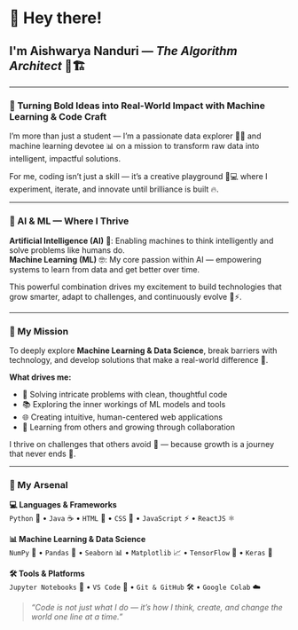 # 👋 Hey there!  
## I'm **Aishwarya Nanduri** — *The Algorithm Architect* 🧠🏗️

---

### 🤖 Turning Bold Ideas into Real-World Impact with Machine Learning & Code Craft

I’m more than just a student — I’m a passionate data explorer 🧙‍♀️ and machine learning devotee 📊 on a mission to transform raw data into intelligent, impactful solutions.  

For me, coding isn’t just a skill — it’s a creative playground 🎨💻 where I experiment, iterate, and innovate until brilliance is built 🔥.

---

### 🤖 AI & ML — Where I Thrive

**Artificial Intelligence (AI)** 🧠: Enabling machines to think intelligently and solve problems like humans do.  
**Machine Learning (ML)** 🤓: My core passion within AI — empowering systems to learn from data and get better over time.

This powerful combination drives my excitement to build technologies that grow smarter, adapt to challenges, and continuously evolve 🌱⚡.

---

### 🚀 My Mission

To deeply explore **Machine Learning & Data Science**, break barriers with technology, and develop solutions that make a real-world difference 🌟.

**What drives me:**

- 🧩 Solving intricate problems with clean, thoughtful code  
- 📚 Exploring the inner workings of ML models and tools  
- 🌐 Creating intuitive, human-centered web applications  
- 🤝 Learning from others and growing through collaboration  

I thrive on challenges that others avoid 💪 — because growth is a journey that never ends 🚀.

---

### 🧰 My Arsenal

**💻 Languages & Frameworks**  
`Python` 🐍 • `Java` ☕ • `HTML` 📝 • `CSS` 🎨 • `JavaScript` ⚡ • `ReactJS` ⚛️

**📊 Machine Learning & Data Science**  
`NumPy` 📐 • `Pandas` 🐼 • `Seaborn` 📊 • `Matplotlib` 📈 • `TensorFlow` 🤖 • `Keras` 🧠

**🛠 Tools & Platforms**  
`Jupyter Notebooks` 📓 • `VS Code` 🧪 • `Git & GitHub` 🛠️ • `Google Colab` ☁️



> _“Code is not just what I do — it’s how I think, create, and change the world one line at a time.”_



